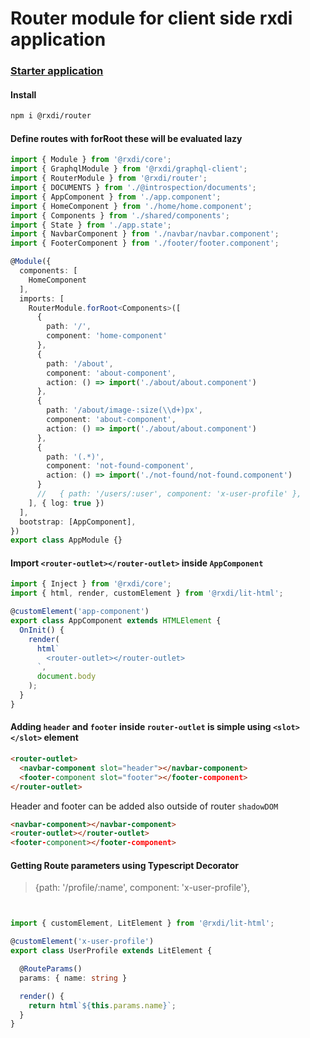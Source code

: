 # Router module for client side rxdi application

### [Starter application](https://github.com/rxdi/starter-client-lit-html)

#### Install
```bash
npm i @rxdi/router
```


#### Define routes with forRoot these will be evaluated lazy

```typescript
import { Module } from '@rxdi/core';
import { GraphqlModule } from '@rxdi/graphql-client';
import { RouterModule } from '@rxdi/router';
import { DOCUMENTS } from './@introspection/documents';
import { AppComponent } from './app.component';
import { HomeComponent } from './home/home.component';
import { Components } from './shared/components';
import { State } from './app.state';
import { NavbarComponent } from './navbar/navbar.component';
import { FooterComponent } from './footer/footer.component';

@Module({
  components: [
    HomeComponent
  ],
  imports: [
    RouterModule.forRoot<Components>([
      {
        path: '/',
        component: 'home-component'
      },
      {
        path: '/about',
        component: 'about-component',
        action: () => import('./about/about.component')
      },
      {
        path: '/about/image-:size(\\d+)px',
        component: 'about-component',
        action: () => import('./about/about.component')
      },
      {
        path: '(.*)',
        component: 'not-found-component',
        action: () => import('./not-found/not-found.component')
      }
      //   { path: '/users/:user', component: 'x-user-profile' },
    ], { log: true })
  ],
  bootstrap: [AppComponent],
})
export class AppModule {}

```


#### Import `<router-outlet></router-outlet>` inside `AppComponent`

```typescript
import { Inject } from '@rxdi/core';
import { html, render, customElement } from '@rxdi/lit-html';

@customElement('app-component')
export class AppComponent extends HTMLElement {
  OnInit() {
    render(
      html`
        <router-outlet></router-outlet>
      `,
      document.body
    );
  }
}

```


#### Adding `header` and `footer` inside `router-outlet` is simple using `<slot></slot>` element

```html
<router-outlet>
  <navbar-component slot="header"></navbar-component>
  <footer-component slot="footer"></footer-component>
</router-outlet>
```

Header and footer can be added also outside of router `shadowDOM`

```html
<navbar-component></navbar-component>
<router-outlet></router-outlet>
<footer-component></footer-component>
```


#### Getting Route parameters using Typescript Decorator

> {path: '/profile/:name', component: 'x-user-profile'},

```typescript


import { customElement, LitElement } from '@rxdi/lit-html';

@customElement('x-user-profile')
export class UserProfile extends LitElement {

  @RouteParams()
  params: { name: string }

  render() {
    return html`${this.params.name}`;
  }
}
```